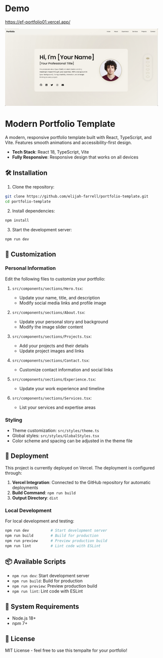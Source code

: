 
# Demo
https://ef-portfolio01.vercel.app/

![Portfolio Preview](src/assets/default-preview.png)

# Modern Portfolio Template

A modern, responsive portfolio template built with React, TypeScript, and Vite. Features smooth animations and accessibility-first design.

- **Tech Stack**: React 18, TypeScript, Vite
- **Fully Responsive**: Responsive design that works on all devices

## 🛠️ Installation

1. Clone the repository:
```bash
git clone https://github.com/elijah-farrell/portfolio-template.git
cd portfolio-template
```

2. Install dependencies:
```bash
npm install
```

3. Start the development server:
```bash
npm run dev
```

## 🎨 Customization

### Personal Information
Edit the following files to customize your portfolio:

1. `src/components/sections/Hero.tsx`:
   - Update your name, title, and description
   - Modify social media links and profile image

2. `src/components/sections/About.tsx`:
   - Update your personal story and background
   - Modify the image slider content

3. `src/components/sections/Projects.tsx`:
   - Add your projects and their details
   - Update project images and links

4. `src/components/sections/Contact.tsx`:
   - Customize contact information and social links

5. `src/components/sections/Experience.tsx`:
   - Update your work experience and timeline

6. `src/components/sections/Services.tsx`:
   - List your services and expertise areas

### Styling
- Theme customization: `src/styles/theme.ts`
- Global styles: `src/styles/GlobalStyles.tsx`
- Color scheme and spacing can be adjusted in the theme file

## 🚀 Deployment

This project is currently deployed on Vercel. The deployment is configured through:

1. **Vercel Integration**: Connected to the GitHub repository for automatic deployments
2. **Build Command**: `npm run build`
3. **Output Directory**: `dist`

### Local Development

For local development and testing:
```bash
npm run dev          # Start development server
npm run build        # Build for production
npm run preview      # Preview production build
npm run lint         # Lint code with ESLint
```

## 📦 Available Scripts

- `npm run dev`: Start development server
- `npm run build`: Build for production
- `npm run preview`: Preview production build
- `npm run lint`: Lint code with ESLint

## 🔧 System Requirements

- Node.js 18+
- npm 7+

## 📄 License

MIT License - feel free to use this tempalte for your portfolio!
